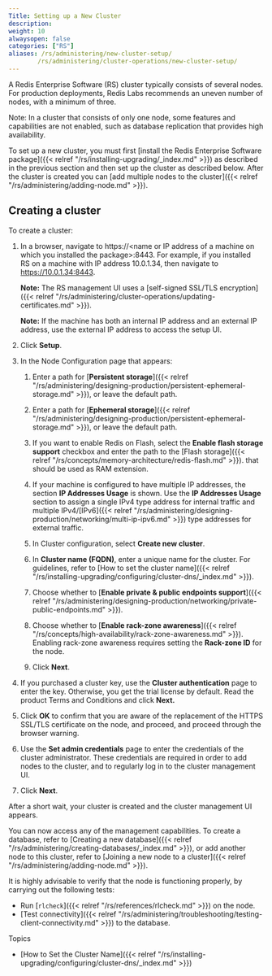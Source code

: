 ```yaml
---
Title: Setting up a New Cluster
description:
weight: 10
alwaysopen: false
categories: ["RS"]
aliases: /rs/administering/new-cluster-setup/
        /rs/administering/cluster-operations/new-cluster-setup/
---
```

A Redis Enterprise Software (RS) cluster typically consists of several
nodes. For production deployments, Redis Labs recommends an uneven
number of nodes, with a minimum of three.

Note: In a cluster that consists of only one node, some features and
capabilities are not enabled, such as database replication that provides high availability.

To set up a new cluster, you must first [install the Redis Enterprise
Software
package]({{< relref "/rs/installing-upgrading/_index.md" >}})
as described in the previous section and then set up the cluster as
described below. After the cluster is created you can [add multiple nodes
to the cluster]({{< relref "/rs/administering/adding-node.md" >}}).

## Creating a cluster

To create a cluster:

1. In a browser, navigate to https://\<name or IP address of a machine
    on which you installed the package\>:8443. For example, if you
    installed RS on a machine with IP address 10.0.1.34, then navigate
    to https://10.0.1.34:8443.

    **Note:** The RS management UI uses a [self-signed SSL/TLS encryption]({{< relref "/rs/administering/cluster-operations/updating-certificates.md" >}}).

    **Note:** If the machine has both an internal IP address and an
    external IP address, use the external IP address to access the setup
    UI.

1. Click **Setup**.
1. In the Node Configuration page that appears:

    1. Enter a path for [**Persistent storage**]({{< relref "/rs/administering/designing-production/persistent-ephemeral-storage.md" >}}), or leave the default
        path.

    1. Enter a path for [**Ephemeral storage**]({{< relref "/rs/administering/designing-production/persistent-ephemeral-storage.md" >}}), or leave the default
        path.

    1. If you want to enable Redis on Flash, select the **Enable flash
        storage support** checkbox and enter the path to the [Flash
        storage]({{< relref "/rs/concepts/memory-architecture/redis-flash.md" >}}). that should be used as RAM extension.

    1. If your machine is configured to have multiple IP addresses, the
        section **IP Addresses Usage** is shown. Use the **IP
        Addresses Usage** section to assign a single IPv4 type address
        for internal traffic and multiple IPv4/[IPv6]({{< relref "/rs/administering/designing-production/networking/multi-ip-ipv6.md" >}}) type addresses for
        external traffic.

    1. In Cluster configuration, select **Create new cluster**.

    1. In **Cluster name (FQDN)**, enter a unique name for the
        cluster.
        For guidelines, refer to [How to set the cluster
        name]({{< relref "/rs/installing-upgrading/configuring/cluster-dns/_index.md" >}}).

    1. Choose whether to [**Enable private & public endpoints support**]({{< relref "/rs/administering/designing-production/networking/private-public-endpoints.md" >}}).

    1. Choose whether to [**Enable rack-zone awareness**]({{< relref "/rs/concepts/high-availability/rack-zone-awareness.md" >}}). Enabling
        rack-zone awareness requires setting the **Rack-zone ID** for
        the node.

    1. Click **Next**.
1. If you purchased a cluster key, use the **Cluster authentication**
    page to enter the key. Otherwise, you get the trial license by
    default. Read the product Terms and Conditions and click **Next.**
1. Click **OK** to confirm that you are aware of the replacement of the HTTPS SSL/TLS
    certificate on the node, and proceed, and proceed through the browser warning.
1. Use the **Set admin credentials** page to enter the credentials of
    the cluster administrator. These credentials are required in order
    to add nodes to the cluster, and to regularly log in to the cluster
    management UI.
1. Click **Next**.

After a short wait, your cluster is created and the cluster management
UI appears.

You can now access any of the management capabilities. To create a
database, refer to [Creating a new
database]({{< relref "/rs/administering/creating-databases/_index.md" >}}),
or add another node to this cluster, refer to [Joining a new node to a
cluster]({{< relref "/rs/administering/adding-node.md" >}}).

It is highly advisable to verify that the node is functioning properly,
by carrying out the following tests:

- Run [`rlcheck`]({{< relref "/rs/references/rlcheck.md" >}}) on the node.
- [Test connectivity]({{< relref "/rs/administering/troubleshooting/testing-client-connectivity.md" >}}) to the database.

Topics

- [How to Set the Cluster
    Name]({{< relref "/rs/installing-upgrading/configuring/cluster-dns/_index.md" >}})
